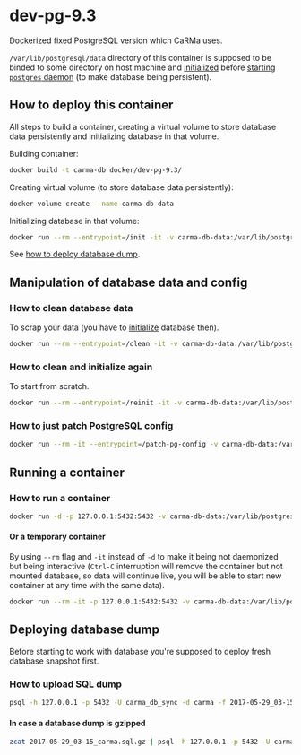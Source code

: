 # dev-pg-9.3

Dockerized fixed PostgreSQL version which CaRMa uses.

`/var/lib/postgresql/data` directory of this container is supposed to be binded
to some directory on host machine and [initialized](#how-to-deploy)
before [starting `postgres` daemon](#running)
(to make database being persistent).

## <a name="how-to-deploy"></a>How to deploy this container

All steps to build a container, creating a virtual volume to store database data
persistently and initializing database in that volume.

Building container:
```bash
docker build -t carma-db docker/dev-pg-9.3/
```

Creating virtual volume (to store database data persistently):
```bash
docker volume create --name carma-db-data
```

<a name="initialize-database"></a>Initializing database in that volume:
```bash
docker run --rm --entrypoint=/init -it -v carma-db-data:/var/lib/postgresql/data --name carma-db carma-db
```

See [how to deploy database dump](#deploying-database-dump).

## Manipulation of database data and config

### How to clean database data

To scrap your data
(you have to [initialize](#initialize-database) database then).

```bash
docker run --rm --entrypoint=/clean -it -v carma-db-data:/var/lib/postgresql/data --name carma-db carma-db
```

### How to clean and initialize again

To start from scratch.

```bash
docker run --rm --entrypoint=/reinit -it -v carma-db-data:/var/lib/postgresql/data --name carma-db carma-db
```

### How to just patch PostgreSQL config

```bash
docker run --rm -it --entrypoint=/patch-pg-config -v carma-db-data:/var/lib/postgresql/data --name carma-db carma-db
```

## Running a container

### How to run a container

```bash
docker run -d -p 127.0.0.1:5432:5432 -v carma-db-data:/var/lib/postgresql/data --name carma-db carma-db
```

#### Or a temporary container

By using `--rm` flag and `-it` instead of `-d` to make it being not daemonized
but being interactive (`Ctrl-C` interruption will remove the container but not
mounted database, so data will continue live, you will be able to start new
container at any time with the same data).

```bash
docker run --rm -it -p 127.0.0.1:5432:5432 -v carma-db-data:/var/lib/postgresql/data --name carma-db carma-db
```

## <a name="deploying-database-dump"></a>Deploying database dump

Before starting to work with database you're supposed to deploy fresh database
snapshot first.

### How to upload SQL dump

```bash
psql -h 127.0.0.1 -p 5432 -U carma_db_sync -d carma -f 2017-05-29_03-15_carma.sql
```

#### In case a database dump is gzipped

```bash
zcat 2017-05-29_03-15_carma.sql.gz | psql -h 127.0.0.1 -p 5432 -U carma_db_sync -d carma
```
